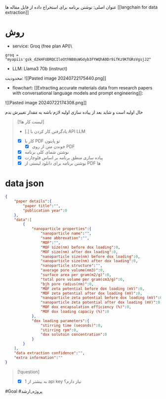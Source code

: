  عنوان اصلی:
 نوشتن برنامه برای استخراج داده از فایل مقاله ها
[[langchain for data extraction]]
# روش

- service: Groq (free plan API)\

```
groq = "myapiis'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"
```

- LLM: Llama3 70b (instruct)

محدودیت:
![[Pasted image 20240722175440.png]]


- flowchart: [[Extracting accurate materials data from research papers with conversational language models and prompt engineering]]:

![[Pasted image 20240722174308.png]]

حال اولیه است و شاید بعد از پیاده سازی اولیه لازم باشه یه مقدار تغییرش بدم



> [!لیست کار ها] 
>  - [.]  یادگرفتن کار کردن با API LLM
>  - [x] کار با PDF تو پایتون
> 	 - [x] خوندن متن از روی PDF
>  - [x] نوشتن شمای کلی برنامه
>  - [x] پیاده سازی منطق برنامه بر اساس فلوچارت
>  - [x] نوشتن برنامه برای دانلود لیستی از PDF ها



# data json 
```json
{
    "paper details":{
        "paper title":"",
        "publication year":0
    },
    "data":[
        {
            "nanoparticle properties":{
                "nanoparticle name":"",
                "name abbrevation":"",
                "MOF":"",
                "MOF size(nm) before dox loading":0,
                "MOF size(nm) after dox loading":0,
                "nanoparticle size(nm) before dox loading":0,
                "nanoparticle size(nm) after dox loading":0,
                "nanoparticle structure":"",
                "average pore volume(nm3)":0,
                "surface area per gram(m2/g)":0,
                "total pore volume per gram(cm3/g)":0,
                "bjh pore radius(nm)":0,
                "MOF zeta potential before dox loading (mV)":0,
                "MOF zeta potential after dox loading (mV)":0,
                "nanoparticle zeta potential before dox loading (mV)":0,
                "nanoparticle zeta potential after dox loading (mV)":0,
                "MOF dox encapsulation efficiency (%)":0,
                "MOF dox loading capaciy (%)":0
            },
            "dox loading parameters":{
                "stirring time (seconds)":0,
                "stirring rpm":0,
                "dox solutoin concentration":0
            }
        }
    ],
    "data extraction confidence":"",
    "extra information":""
}
```

 


> [!question] 
>- [x] به بیشتر از 1 api key نیاز دارم؟ 

#Goal #پروژه_ارشد 